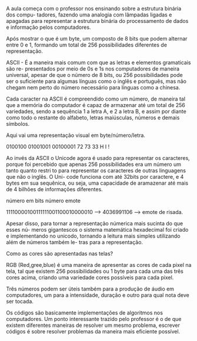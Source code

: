 A aula começa com o professor nos ensinando sobre a estrutura binária dos compu-
tadores, fazendo uma analogia com lâmpadas ligadas e apagadas para representar a
estrutura binária do processamento de dados e informação pelos computadores.

Após mostrar o que é um byte, um composto de 8 bits que podem alternar entre 0 e 
1, formando um total de 256 possibilidades diferentes de representação. 

ASCII - É a maneira mais comum com que as letras e elementos gramaticais são re-
presentados por meio de 0s e 1s nos computadores de maneira universal, apesar de
que o número de 8 bits, ou 256 possibilidades pode ser o suficiente para algumas
línguas como o inglês e português, mas não chegam nem perto do número necessário
para línguas como a chinesa.

Cada caracter na ASCII é compreendido como um número, de maneira tal que a 
memória do computador é capaz de armazenar até um total de 256 variedades,
sendo a sequência 1 a letra A, e 2 a letra B, e assim por diante como todo o
restante do alfabeto, letras maiúsculas, números e demais símbolos.

Aqui vai uma representação visual em byte/número/letra.

0100100 01001001 00100001
72      73       33
H       I        !

Ao invés da ASCII o Unicode agora é usado para representar os caracteres, porque
foi percebido que apenas 256 possibilidades era um número um tanto quanto restri
to para representar os caracteres de outras linguagens que não o inglês. O Uni-
code funciona com até 32bits por caractere, e 4 bytes em sua sequênica, ou seja,
uma capacidade de aramazenar até mais de 4 bilhões de informações diferentes.

número em bits                        número         emote

11110000100111111001100010000010 --> 4036991106 --> emote de risada.

Apesar disso, para tornar a representação númerica mais sucinta do que esses nú-
meros gigantescos o sistema matemática hexadecimal foi criado e implementando no
unicodo, tornando a leitura mais simples utilizando além de números também le-
tras para a representação.

Como as cores são apresentadas nas telas?

RGB (Red,gree,blue) é uma maneira de apresentar as cores de cada pixel na tela, 
tal que existem 256 possibilidades ou 1 byte para cada uma das três cores acima,
criando uma variedade cores possíveis para cada pixel.

Três números podem ser úteis também para a produção de áudio em computadores, um
para a intensidade, duração e outro para qual nota deve ser tocada.

Os códigos são basicamente implementações de algoritmos nos computadores. Um 
ponto interessante trazido pelo professor é o de que existem diferentes maneiras
de resolver um mesmo problema, escrever códigos é sobre resolver problemas da 
maneira mais eficiente possível.



